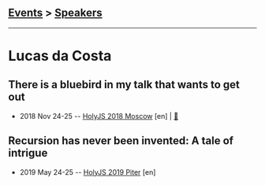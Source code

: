 ## [Events](../README.md) > [Speakers](../speakers.md)
---

# Lucas da Costa

## There is a bluebird in my talk that wants to get out
- 2018 Nov 24-25 -- [HolyJS 2018 Moscow](https://www.youtube.com/watch?v=rqZuNAjT2nI) [en] | [:notebook:](https://assets.ctfassets.net/nn534z2fqr9f/6s9d9TYgeWICAICKEigOIc/a37aec636258d39be95ee9a2cf157f64/Lucas_da_Costa_There_is_a_bluebird_in_my_talk_that_wants_to_get_out.pdf)  
## Recursion has never been invented: A tale of intrigue
- 2019 May 24-25 -- [HolyJS 2019 Piter](https://youtu.be/FukpDL4-KOg) [en]   
